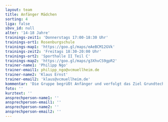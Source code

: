 ```yaml
---
layout: team
title: Anfänger Mädchen
sorting: 4
liga: false
sbvv_id: null
alter: '14-18 Jahre'
trainings-zeit1: 'Donnerstags 17:00-18:30 Uhr'
trainings-ort1: Rosenburgschule
trainings-map1: 'https://goo.gl/maps/eAeBCM12GVk'
trainings-zeit2: 'Freitags 18:30-20:00 Uhr'
trainings-ort2: 'Sporthalle II Teil C'
trainings-map2: 'https://goo.gl/maps/g3XhvCS9gpR2'
trainer-name1: 'Philipp Ngo'
trainer-email1: philipp_ngo@vcmuellheim.de
trainer-name2: 'Klaus Ernst'
trainer-email2: 'klaus@vcmuellheim.de'
kommentar: 'Die Gruppe begrüßt Anfänger und verfolgt das Ziel Grundtechniken des Volleyballs auszubilden, und gibt damit Spielerinnen eine Perspektive in unseren Ligabetrieb zu wechseln.<br><span class="fw-bold text-danger">Aufnahmestop</span>: Unsere Kapazitätsgrenzen sind erreicht. Melde dich aber gerne, damit wir dich auf die Warteliste aufnehmen.'
foto: ''
kurztext: ''
ansprechperson-name1: ''
ansprechperson-email1: ''
ansprechperson-name2: ''
ansprechperson-email2: ''
---
```


